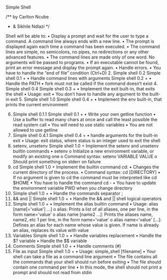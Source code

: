 Simple Shell

/** by Carlton Ncube
 * &   Sikhile Ndlazi
 */

Shell will be able to:
•	Display a prompt and wait for the user to type a command. A command line always ends with a new line.
•	The prompt is displayed again each time a command has been executed.
•	The command lines are simple, no semicolons, no pipes, no redirections or any other advanced features.
•	The command lines are made only of one word. No arguments will be passed to programs.
•	If an executable cannot be found, print an error message and display the prompt again.
•	Handle errors.
•	You have to handle the “end of file” condition (Ctrl+D)
2. Simple shell 0.2
Simple shell 0.1 +
•	Handle command lines with arguments
Simple shell 0.2 +
•	Handle the PATH
•	fork must not be called if the command doesn’t exist
4. Simple shell 0.4
Simple shell 0.3 +
•	Implement the exit built-in, that exits the shell
•	Usage: exit
•	You don’t have to handle any argument to the built-in exit
5. Simple shell 1.0
Simple shell 0.4 +
•	Implement the env built-in, that prints the current environment

6. Simple shell 0.1.1
Simple shell 0.1 +
•	Write your own getline function
•	Use a buffer to read many chars at once and call the least possible the read system call
•	You will need to use static variables
•	You are not allowed to use getline
8. Simple shell 0.4.1
Simple shell 0.4 +
•	handle arguments for the built-in exit
•	Usage: exit status, where status is an integer used to exit the shell
9. setenv, unsetenv
Simple shell 1.0 +
Implement the setenv and unsetenv builtin commands
•	setenv
o	Initialize a new environment variable, or modify an existing one
o	Command syntax: setenv VARIABLE VALUE
o	Should print something on stderr on failure
10. cd
Simple shell 1.0 +
Implement the builtin command cd:
•	Changes the current directory of the process.
•	Command syntax: cd [DIRECTORY]
•	If no argument is given to cd the command must be interpreted like cd $HOME
•	You have to handle the command cd -
•	You have to update the environment variable PWD when you change directory
11. Simple shell 1.0 +
•	Handle the commands separator ;
12. && and ||
Simple shell 1.0 +
•	Handle the && and || shell logical operators
13. Simple shell 1.0 +
•	Implement the alias builtin command
•	Usage: alias [name[='value'] ...]
o	alias: Prints a list of all aliases, one per line, in the form name='value'
o	alias name [name2 ...]: Prints the aliases name, name2, etc 1 per line, in the form name='value'
o	alias name='value' [...]: Defines an alias for each name whose value is given. If name is already an alias, replaces its value with value
14. Variables
Simple shell 1.0 +
•	Handle variables replacement
•	Handle the $? variable
•	Handle the $$ variable
15. Comments
Simple shell 1.0 +
•	Handle comments (#)
16. File as input
Simple shell 1.0 +
•	Usage: simple_shell [filename]
•	Your shell can take a file as a command line argument
•	The file contains all the commands that your shell should run before exiting
•	The file should contain one command per line
•	In this mode, the shell should not print a prompt and should not read from stdin


